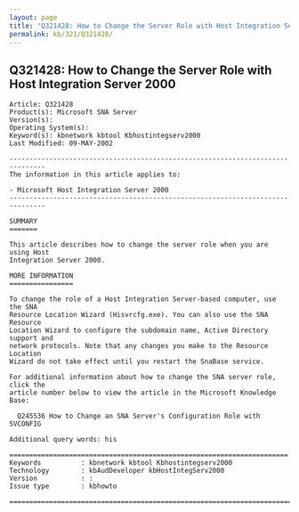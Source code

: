 ```yaml
---
layout: page
title: "Q321428: How to Change the Server Role with Host Integration Server 2000"
permalink: kb/321/Q321428/
---
```


## Q321428: How to Change the Server Role with Host Integration Server 2000

	Article: Q321428
	Product(s): Microsoft SNA Server
	Version(s): 
	Operating System(s): 
	Keyword(s): kbnetwork kbtool Kbhostintegserv2000
	Last Modified: 09-MAY-2002
	
	-------------------------------------------------------------------------------
	The information in this article applies to:
	
	- Microsoft Host Integration Server 2000 
	-------------------------------------------------------------------------------
	
	SUMMARY
	=======
	
	This article describes how to change the server role when you are using Host
	Integration Server 2000.
	
	MORE INFORMATION
	================
	
	To change the role of a Host Integration Server-based computer, use the SNA
	Resource Location Wizard (Hisvrcfg.exe). You can also use the SNA Resource
	Location Wizard to configure the subdomain name, Active Directory support and
	network protocols. Note that any changes you make to the Resource Location
	Wizard do not take effect until you restart the SnaBase service.
	
	For additional information about how to change the SNA server role, click the
	article number below to view the article in the Microsoft Knowledge Base:
	
	  Q245536 How to Change an SNA Server's Configuration Role with SVCONFIG
	
	Additional query words: his
	
	======================================================================
	Keywords          : kbnetwork kbtool Kbhostintegserv2000 
	Technology        : kbAudDeveloper kbHostIntegServ2000
	Version           : :
	Issue type        : kbhowto
	
	=============================================================================
	

